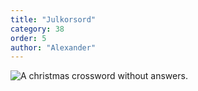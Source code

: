 ```yaml
---
title: "Julkorsord"
category: 38
order: 5
author: "Alexander"
---
```

<img class="jpg" alt="A christmas crossword without answers." src="https://dbuggen.s3.eu-west-1.amazonaws.com/issue-2023-december/crossword.jpg">

